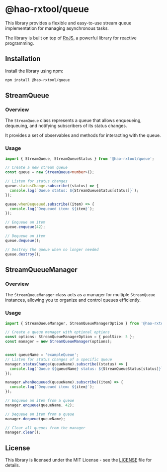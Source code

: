 # @hao-rxtool/queue

This library provides a flexible and easy-to-use stream queue implementation for managing asynchronous tasks.

The library is built on top of [RxJS](https://rxjs.dev/), a powerful library for reactive programming.

## Installation

Install the library using npm:

```bash
npm install @hao-rxtool/queue
```

## StreamQueue

### Overview

The `StreamQueue` class represents a queue that allows enqueueing, dequeuing, and notifying subscribers of its status changes.

It provides a set of observables and methods for interacting with the queue.

### Usage

```typescript
import { StreamQueue, StreamQueueStatus } from '@hao-rxtool/queue';

// Create a new stream queue
const queue = new StreamQueue<number>();

// Listen for status changes
queue.statusChange.subscribe((status) => {
  console.log(`Queue status: ${StreamQueueStatus[status]}`);
});

queue.whenDequeued.subscribe((item) => {
  console.log(`Dequeued item: ${item}`);
});

// Enqueue an item
queue.enqueue(42);

// Dequeue an item
queue.dequeue();

// Destroy the queue when no longer needed
queue.destroy();
```

## StreamQueueManager

### Overview

The `StreamQueueManager` class acts as a manager for multiple `StreamQueue` instances, allowing you to organize and control queues efficiently.

### Usage

```typescript
import { StreamQueueManager, StreamQueueManagerOption } from '@hao-rxtool/queue';

// Create a queue manager with optional options
const options: StreamQueueManagerOption = { poolSize: 5 };
const manager = new StreamQueueManager(options);


const queueName = 'exampleQueue';
// Listen for status changes of a specific queue
manager.statusChange(queueName).subscribe((status) => {
  console.log(`Queue ${queueName} status: ${StreamQueueStatus[status]}`);
});

manager.whenDequeued(queueName).subscribe((item) => {
  console.log(`Dequeued item: ${item}`);
});

// Enqueue an item from a queue
manager.enqueue(queueName, 42);

// Dequeue an item from a queue
manager.dequeue(queueName);

// Clear all queues from the manager
manager.clear();
```

## License

This library is licensed under the MIT License - see the [LICENSE](../../LICENSE) file for details.
